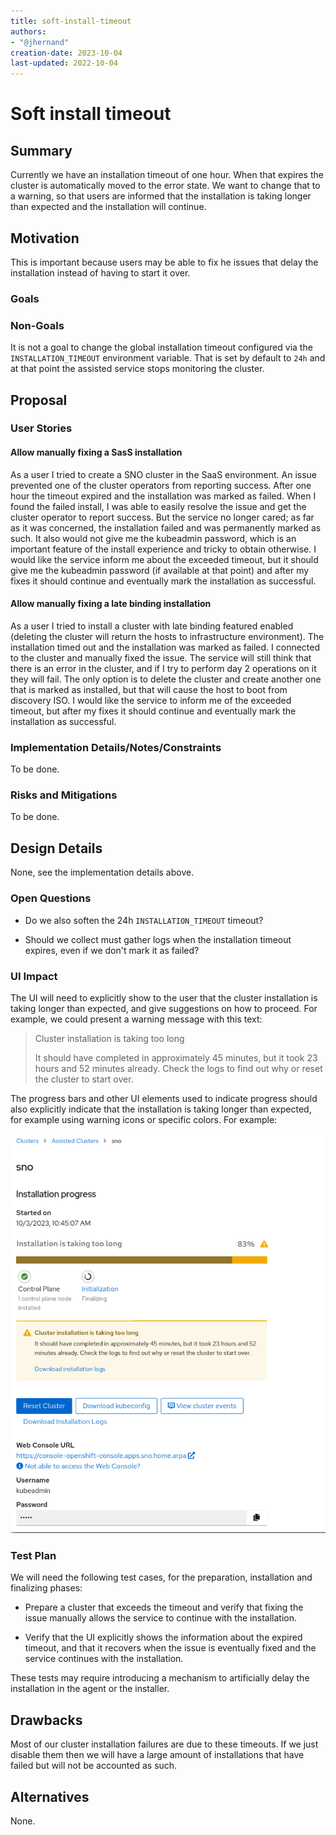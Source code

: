 ```yaml
---
title: soft-install-timeout
authors:
- "@jhernand"
creation-date: 2023-10-04
last-updated: 2022-10-04
---
```


# Soft install timeout

## Summary

Currently we have an installation timeout of one hour. When that expires the
cluster is automatically moved to the error state. We want to change that to a
warning, so that users are informed that the installation is taking longer than
expected and the installation will continue.

## Motivation

This is important because users may be able to fix he issues that delay the
installation instead of having to start it over.

### Goals

### Non-Goals

It is not a goal to change the global installation timeout configured via the
`INSTALLATION_TIMEOUT` environment variable. That is set by default to `24h`
and at that point the assisted service stops monitoring the cluster.

## Proposal

### User Stories

#### Allow manually fixing a SasS installation

As a user I tried to create a SNO cluster in the SaaS environment. An issue
prevented one of the cluster operators from reporting success. After one hour
the timeout expired and the installation was marked as failed. When I found the
failed install, I was able to easily resolve the issue and get the cluster
operator to report success. But the service no longer cared; as far as it was
concerned, the installation failed and was permanently marked as such. It also
would not give me the kubeadmin password, which is an important feature of the
install experience and tricky to obtain otherwise. I would like the service
inform me about the exceeded timeout, but it should give me the kubeadmin
password (if available at that point) and after my fixes it should continue
and eventually mark the installation as successful.

#### Allow manually fixing a late binding installation

As a user I tried to install a cluster with late binding featured enabled
(deleting the cluster will return the hosts to infrastructure environment). The
installation timed out and the installation was marked as failed. I connected
to the cluster and manually fixed the issue. The service will still think that
there is an error in the cluster, and if I try to perform day 2 operations on
it they will fail. The only option is to delete the cluster and create another
one that is marked as installed, but that will cause the host to boot from
discovery ISO. I would like the service to inform me of the exceeded timeout,
but after my fixes it should continue and eventually mark the installation as
successful.

### Implementation Details/Notes/Constraints

To be done.

### Risks and Mitigations

To be done.

## Design Details

None, see the implementation details above.

### Open Questions

- Do we also soften the 24h `INSTALLATION_TIMEOUT` timeout?

- Should we collect must gather logs when the installation timeout expires, even
  if we don't mark it as failed?

### UI Impact

The UI will need to explicitly show to the user that the cluster installation
is taking longer than expected, and give suggestions on how to proceed. For
example, we could present a warning message with this text:

> Cluster installation is taking too long
>
> It should have completed in approximately 45 minutes, but it took 23 hours
> and 52 minutes already. Check the logs to find out why or reset the cluster
> to start over.

The progress bars and other UI elements used to indicate progress should also
explicitly indicate that the installation is taking longer than expected, for
example using warning icons or specific colors. For example:

![UI example](./soft-install-timeout/ui-example.png)

### Test Plan

We will need the following test cases, for the preparation, installation and
finalizing phases:

- Prepare a cluster that exceeds the timeout and verify that fixing the issue
  manually allows the service to continue with the installation.

- Verify that the UI explicitly shows the information about the expired
  timeout, and that it recovers when the issue is eventually fixed and the
  service continues with the installation.

These tests may require introducing a mechanism to artificially delay the
installation in the agent or the installer.

## Drawbacks

Most of our cluster installation failures are due to these timeouts. If we just
disable them then we will have a large amount of installations that have failed
but will not be accounted as such.

## Alternatives

None.
